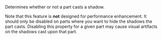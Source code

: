 Determines whether or not a part casts a shadow.

Note that this feature is **not** designed for performance enhancement. It
should only be disabled on parts where you want to hide the shadows the
part casts. Disabling this property for a given part may cause visual
artifacts on the shadows cast upon that part.